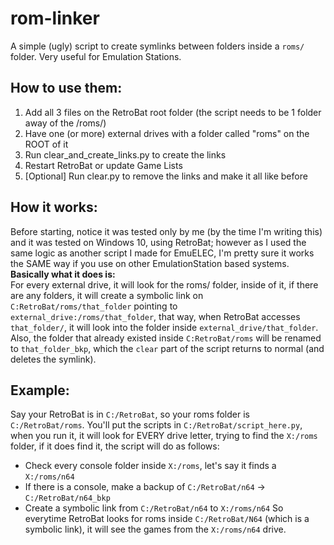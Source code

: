 # rom-linker
A simple (ugly) script to create symlinks between folders inside a `roms/` folder. Very useful for Emulation Stations.

## How to use them:
1) Add all 3 files on the RetroBat root folder (the script needs to be 1 folder away of the /roms/)
2) Have one (or more) external drives with a folder called "roms" on the ROOT of it
3) Run clear_and_create_links.py to create the links
4) Restart RetroBat or update Game Lists
5) [Optional] Run clear.py to remove the links and make it all like before

## How it works:
Before starting, notice it was tested only by me (by the time I'm writing this) and it was tested on Windows 10, using RetroBat; however as I used the same logic as another script I made for EmuELEC, I'm pretty sure it works the SAME way if you use on other EmulationStation based systems.  
**Basically what it does is:**  
For every external drive, it will look for the roms/ folder, inside of it, if there are any folders, it will create a symbolic link on `C:RetroBat/roms/that_folder` pointing to `external_drive:/roms/that_folder`, that way, when RetroBat accesses `that_folder/`, it will look into the folder inside `external_drive/that_folder`.  
Also, the folder that already existed inside `C:RetroBat/roms` will be renamed to `that_folder_bkp`, which the `clear` part of the script returns to normal (and deletes the symlink).  

## Example:
Say your RetroBat is in `C:/RetroBat`, so your roms folder is `C:/RetroBat/roms`.
You'll put the scripts in `C:/RetroBat/script_here.py`, when you run it, it will look for EVERY drive letter, trying to find the `X:/roms` folder, if it does find it, the script will do as follows:
- Check every console folder inside `X:/roms`, let's say it finds a `X:/roms/n64`
- If there is a console, make a backup of `C:/RetroBat/n64` -> `C:/RetroBat/n64_bkp`
- Create a symbolic link from `C:/RetroBat/n64` to `X:/roms/n64`
So everytime RetroBat looks for roms inside `C:/RetroBat/N64` (which is a symbolic link), it will see the games from the `X:/roms/n64` drive.
